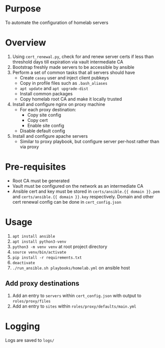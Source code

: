 # Purpose
To automate the configuration of homelab servers

# Overview
1. Using `cert_renewal.py`, check for and renew server certs if less than threshold days till expiration via vault intermediate CA
1. Bootstrap freshly made servers to be accessible by ansible
1. Perform a set of common tasks that all servers should have
    - Create `casey` user and inject client pubkeys
    - Copy in profile files such as `.bash_aliases`
    - `apt update` and `apt upgrade-dist`
    - Install common packages
    - Copy homelab root CA and make it locally trusted
1. Install and configure nginx on proxy machine
    - For each proxy destination:
        - Copy site config
        - Copy cert
        - Enable site config
    -  Disable default config
1. Install and configure apache servers
    - Similar to proxy playbook, but configure server per-host rather than via proxy
    
# Pre-requisites
- Root CA must be generated
- Vault must be configured on the network as an intermediate CA
- Ansible cert and key must be stored in `certs/ansible.{{ domain }}.pem` and `certs/ansible.{{ domain }}.key` respectively.
Domain and other cert renewal config can be done in `cert_config.json`

# Usage
1. `apt install ansible`
1. `apt install python3-venv`
1. `python3 -m venv venv` at root project directory
1. `source venv/bin/activate`
1. `pip install -r requirements.txt`
1. `deactivate`
1. `./run_ansible.sh playbooks/homelab.yml` on ansible host

## Add proxy destinations
1. Add an entry to `servers` within `cert_config.json` with output to `roles/proxy/files`
1. Add an entry to `sites` within `roles/proxy/defaults/main.yml`

# Logging
Logs are saved to `logs/`
    
